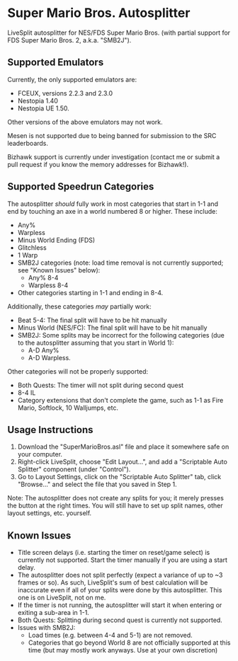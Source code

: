 # Super Mario Bros. Autosplitter
LiveSplit autosplitter for NES/FDS Super Mario Bros. (with partial support for FDS Super Mario Bros. 2, a.k.a. "SMB2J").

## Supported Emulators
Currently, the only supported emulators are:
- FCEUX, versions 2.2.3 and 2.3.0
- Nestopia 1.40
- Nestopia UE 1.50.

Other versions of the above emulators may not work.

Mesen is not supported due to being banned for submission to the SRC leaderboards.

Bizhawk support is currently under investigation (contact me or submit a pull request if you know the memory addresses for Bizhawk!).

## Supported Speedrun Categories
The autosplitter *should* fully work in most categories that start in 1-1 and end by touching an axe in a world numbered 8 or higher.
These include:
- Any%
- Warpless
- Minus World Ending (FDS)
- Glitchless
- 1 Warp
- SMB2J categories (note: load time removal is not currently supported; see "Known Issues" below):
  * Any% 8-4
  * Warpless 8-4
- Other categories starting in 1-1 and ending in 8-4.

Additionally, these categories *may* partially work:
- Beat 5-4: The final split will have to be hit manually
- Minus World (NES/FC): The final split will have to be hit manually
- SMB2J: Some splits may be incorrect for the following categories (due to the autosplitter assuming that you start in World 1):
  * A-D Any%
  * A-D Warpless.

Other categories will not be properly supported:
- Both Quests: The timer will not split during second quest
- 8-4 IL
- Category extensions that don't complete the game, such as 1-1 as Fire Mario, Softlock, 10 Walljumps, etc.

## Usage Instructions
1. Download the "SuperMarioBros.asl" file and place it somewhere safe on your computer.
2. Right-click LiveSplit, choose "Edit Layout...", and add a "Scriptable Auto Splitter" component (under "Control").
3. Go to Layout Settings, click on the "Scriptable Auto Splitter" tab, click "Browse..." and select the file that you saved in Step 1.

Note: The autosplitter does not create any splits for you; it merely presses the button at the right times.
You will still have to set up split names, other layout settings, etc. yourself.

## Known Issues

- Title screen delays (i.e. starting the timer on reset/game select) is currently not supported. Start the timer manually if you are using a start delay.
- The autosplitter does not split perfectly (expect a variance of up to ~3 frames or so). As such, LiveSplit's sum of best calculation will be inaccurate even if all of your splits were done by this autosplitter. This one is on LiveSplit, not on me.
- If the timer is not running, the autosplitter will start it when entering or exiting a sub-area in 1-1.
- Both Quests: Splitting during second quest is currently not supported.
- Issues with SMB2J:
  * Load times (e.g. between 4-4 and 5-1) are not removed.
  * Categories that go beyond World 8 are not officially supported at this time (but may mostly work anyways. Use at your own discretion)
